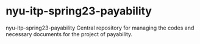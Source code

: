 # nyu-itp-spring23-payability
nyu-itp-spring23-payability
Central repository for managing the codes and necessary documents for the project of payability.
